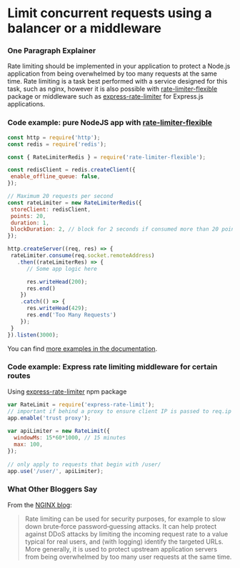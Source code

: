 #  Limit concurrent requests using a balancer or a middleware

### One Paragraph Explainer

Rate limiting should be implemented in your application to protect a Node.js application from being overwhelmed by too many requests at the same time. Rate limiting is a task best performed with a service designed for this task, such as nginx, however it is also possible with [rate-limiter-flexible](https://www.npmjs.com/package/rate-limiter-flexible) package or  middleware such as [express-rate-limiter](https://www.npmjs.com/package/express-rate-limit) for Express.js applications.
 
  ### Code example: pure NodeJS app with [rate-limiter-flexible](https://www.npmjs.com/package/rate-limiter-flexible)
 
  ```javascript
 const http = require('http');
 const redis = require('redis');
 
 const { RateLimiterRedis } = require('rate-limiter-flexible');
 
 const redisClient = redis.createClient({
   enable_offline_queue: false,
 });
 
 // Maximum 20 requests per second
 const rateLimiter = new RateLimiterRedis({
   storeClient: redisClient,
   points: 20,
   duration: 1,
   blockDuration: 2, // block for 2 seconds if consumed more than 20 points per second
 });
 
 http.createServer((req, res) => {
   rateLimiter.consume(req.socket.remoteAddress)
     .then((rateLimiterRes) => {
        // Some app logic here
 
        res.writeHead(200);
        res.end()
      })
      .catch(() => {
        res.writeHead(429);
        res.end('Too Many Requests')
      });
   }
 }).listen(3000);
 ```

You can find [more examples in the documentation](https://github.com/animir/node-rate-limiter-flexible/wiki/Overall-example).

### Code example: Express rate limiting middleware for certain routes

Using [express-rate-limiter](https://www.npmjs.com/package/express-rate-limit) npm package

``` javascript
var RateLimit = require('express-rate-limit');
// important if behind a proxy to ensure client IP is passed to req.ip
app.enable('trust proxy'); 
 
var apiLimiter = new RateLimit({
  windowMs: 15*60*1000, // 15 minutes
  max: 100,
});
 
// only apply to requests that begin with /user/
app.use('/user/', apiLimiter);
```

### What Other Bloggers Say

From the [NGINX blog](https://www.nginx.com/blog/rate-limiting-nginx/):
> Rate limiting can be used for security purposes, for example to slow down brute‑force password‑guessing attacks. It can help protect against DDoS attacks by limiting the incoming request rate to a value typical for real users, and (with logging) identify the targeted URLs. More generally, it is used to protect upstream application servers from being overwhelmed by too many user requests at the same time.

